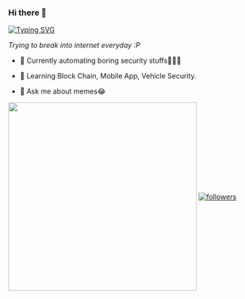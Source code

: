 ### Hi there 👋

[![Typing SVG](https://readme-typing-svg.herokuapp.com?font=Arial&color=000000&lines=This+is+Satyendra;An+AppSec+Ninja+🥷)](https://git.io/typing-svg)

_Trying to break into internet everyday :P_

- 🔭 Currently automating boring security stuffs👨‍💻😉

- 🌱 Learning Block Chain, Mobile App, Vehicle Security.

- 💬 Ask me about memes😂

<img align='center' src="https://github-readme-stats.vercel.app/api?username=bugdisclose&show_icons=true&count_private=true&&hide=contribs&theme=cobalt" width="380">

<a href="https://twitter.com/itsgeekymonk">
    <img align='center' alt="followers" title="Follow me on Twitter" src="https://img.shields.io/twitter/follow/itsgeekymonk?color=1d9ff7&labelColor=1d9ff7&label=Follow&logo=twitter&logoColor=white&style=for-the-badge"/></a>

